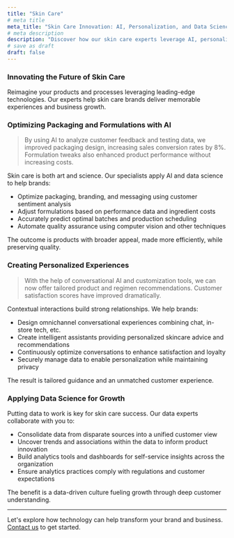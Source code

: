 ```yaml
---
title: "Skin Care"
# meta title
meta_title: "Skin Care Innovation: AI, Personalization, and Data Science Solutions"
# meta description
description: "Discover how our skin care experts leverage AI, personalization, and data science to optimize products, create personalized experiences, and drive growth. Transform your brand with cutting-edge technologies. Contact us to start your journey today."
# save as draft
draft: false
---
```

### Innovating the Future of Skin Care

Reimagine your products and processes leveraging leading-edge technologies. Our experts help skin care brands deliver memorable experiences and business growth.

### Optimizing Packaging and Formulations with AI

> By using AI to analyze customer feedback and testing data, we improved packaging design, increasing sales conversion rates by 8%. Formulation tweaks also enhanced product performance without increasing costs.

Skin care is both art and science. Our specialists apply AI and data science to help brands:

- Optimize packaging, branding, and messaging using customer sentiment analysis
- Adjust formulations based on performance data and ingredient costs
- Accurately predict optimal batches and production scheduling
- Automate quality assurance using computer vision and other techniques

The outcome is products with broader appeal, made more efficiently, while preserving quality.

### Creating Personalized Experiences

> With the help of conversational AI and customization tools, we can now offer tailored product and regimen recommendations. Customer satisfaction scores have improved dramatically.

Contextual interactions build strong relationships. We help brands:

- Design omnichannel conversational experiences combining chat, in-store tech, etc.
- Create intelligent assistants providing personalized skincare advice and recommendations
- Continuously optimize conversations to enhance satisfaction and loyalty
- Securely manage data to enable personalization while maintaining privacy

The result is tailored guidance and an unmatched customer experience.

### Applying Data Science for Growth

Putting data to work is key for skin care success. Our data experts collaborate with you to:

- Consolidate data from disparate sources into a unified customer view
- Uncover trends and associations within the data to inform product innovation
- Build analytics tools and dashboards for self-service insights across the organization
- Ensure analytics practices comply with regulations and customer expectations

The benefit is a data-driven culture fueling growth through deep customer understanding.

---

Let's explore how technology can help transform your brand and business. [Contact us](/contact) to get started.
